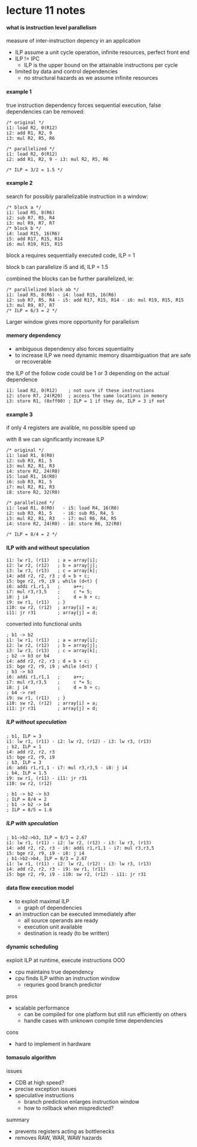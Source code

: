 # lecture 11 notes

#### what is instruction level parallelism

measure of inter-instruction depency in an application
- ILP assume a unit cycle operation, infinite resources, perfect front end
- ILP != IPC
  - ILP is the upper bound on the attainable instructions per cycle
- limited by data and control dependencies
  - no structural hazards as we assume infinite resources

#### example 1

true instruction dependency forces sequential execution, false dependencies can be removed:

``` assembly
/* original */
i1: load R2, 0(R12)
i2: add R1, R2, 9
i3: mul R2, R5, R6

/* parallelized */
i1: load R2, 0(R12)
i2: add R1, R2, 9 - i3: mul R2, R5, R6

/* ILP = 3/2 = 1.5 */
```

#### example 2

search for possibly parallelizable instruction in a window:

``` assembly
/* block a */
i1: load R5, 8(R6)
i2: sub R7, R5, R4
i3: mul R9, R7, R7
/* block b */
i4: load R15, 16(R6)
i5: add R17, R15, R14
i6: mul R19, R15, R15
```

block a requires sequentially executed code, ILP = 1

block b can parallelize i5 and i6, ILP = 1.5

combined the blocks can be further parallelized, ie:

``` assembly
/* parallelized block ab */
i1: load R5, 8(R6) - i4: load R15, 16(R6)
i2: sub R7, R5, R4 - i5: add R17, R15, R14 - i6: mul R19, R15, R15
i3: mul R9, R7, R7
/* ILP = 6/3 = 2 */
```

Larger window gives more opportunity for parallelism

#### memory dependency

- ambiguous dependency also forces squentiality
- to increase ILP we need dynamic memory disambiguation that are safe or recoverable

the ILP of the follow code could be 1 or 3 depending on the actual dependence

```assembly
i1: load R2, 0(R12)    ; not sure if these instructions 
i2: store R7, 24(R20)  ; access the same locations in memory
i3: store R1, (0xff00) ; ILP = 1 if they do, ILP = 3 if not
```

#### example 3

if only 4 registers are avalible, no possible speed up

with 8 we can significantly increase ILP

```assembly
/* original */
i1: load R1, 8(R0)
i2: sub R3, R1, 5
i3: mul R2, R1, R3
i4: store R2, 24(R0)
i5: load R1, 16(R0)
i6: sub R3, R1, 5
i7: mul R2, R1, R3
i8: store R2, 32(R0)

/* parallelized */
i1: load R1, 8(R0)   - i5: load R4, 16(R0)
i2: sub R3, R1, 5    - i6: sub R5, R4, 5
i3: mul R2, R1, R3   - i7: mul R6, R4, R5
i4: store R2, 24(R0) - i8: store R6, 32(R0)

/* ILP = 8/4 = 2 */
```

#### ILP with and without speculation

```assembly
i1: lw r1, (r11)   ; a = array[i];
i2: lw r2, (r12)   ; b = array[j];
i3: lw r3, (r13)   ; c = array[k];
i4: add r2, r2, r3 ; d = b + c;
i5: bge r2, r9, i9 ; while (d<t) {
i6: addi r1,r1,1   ;     a++;
i7: mul r3,r3,5    ;     c *= 5;
i8: j i4           ;     d = b + c;
i9: sw r1, (r11)   ; }
i10: sw r2, (r12)  ; array[i] = a;
i11: jr r31        ; array[j] = d;
```

converted into functional units

```assembly
; b1 -> b2
i1: lw r1, (r11)   ; a = array[i];
i2: lw r2, (r12)   ; b = array[j];
i3: lw r3, (r13)   ; c = array[k];
; b2 -> b3 or b4
i4: add r2, r2, r3 ; d = b + c;
i5: bge r2, r9, i9 ; while (d<t) {
; b3 -> b3
i6: addi r1,r1,1   ;     a++;
i7: mul r3,r3,5    ;     c *= 5;
i8: j i4           ;     d = b + c;
; b4 -> ret
i9: sw r1, (r11)   ; }
i10: sw r2, (r12)  ; array[i] = a;
i11: jr r31        ; array[j] = d;
```

##### ILP without speculation

```assembly
; b1, ILP = 3
i1: lw r1, (r11) - i2: lw r2, (r12) - i3: lw r3, (r13)
; b2, ILP = 1
i4: add r2, r2, r3
i5: bge r2, r9, i9
; b3, ILP = 3
i6: addi r1,r1,1 - i7: mul r3,r3,5 - i8: j i4
; b4, ILP = 1.5
i9: sw r1, (r11) - i11: jr r31
i10: sw r2, (r12)

; b1 -> b2 -> b3
; ILP = 8/4 = 2
; b1 -> b2 -> b4
; ILP = 8/5 = 1.6
```

##### ILP with speculation

```assembly
; b1->b2->b3, ILP = 8/3 = 2.67
i1: lw r1, (r11) - i2: lw r2, (r12) - i3: lw r3, (r13)
i4: add r2, r2, r3 - i6: addi r1,r1,1 - i7: mul r3,r3,5
i5: bge r2, r9, i9 - i8: j i4
; b1->b2->b4, ILP = 8/3 = 2.67
i1: lw r1, (r11) - i2: lw r2, (r12) - i3: lw r3, (r13)
i4: add r2, r2, r3 - i9: sw r1, (r11)
i5: bge r2, r9, i9 - i10: sw r2, (r12) - i11: jr r31
```

#### data flow execution model

- to exploit maximal ILP
  - graph of dependencies
- an instruction can be executed immediately after
  - all source operands are ready
  - execution unit available
  - destination is ready (to be written)


#### dynamic scheduling

exploit ILP at runtime, execute instructions OOO

- cpu maintains true dependency
- cpu finds ILP within an instruction window
  - requries good branch predictor

pros

- scalable performance
  - can be compiled for one platform but still run efficiently on others
  - handle cases with unknown compile time dependencies

cons

- hard to implement in hardware

#### tomasulo algorithm

issues

- CDB at high speed?
- precise exception issues
- speculative instructions
  - branch prediction enlarges instruction window
  - how to rollback when mispredicted?


summary

- prevents registers acting as bottlenecks 
- removes RAW, WAR, WAW hazards






